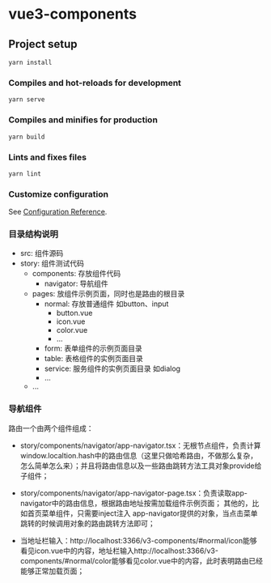 # vue3-components

## Project setup
```
yarn install
```

### Compiles and hot-reloads for development
```
yarn serve
```

### Compiles and minifies for production
```
yarn build
```

### Lints and fixes files
```
yarn lint
```

### Customize configuration
See [Configuration Reference](https://cli.vuejs.org/config/).

### 目录结构说明
- src: 组件源码
- story: 组件测试代码
    - components: 存放组件代码
        - navigator: 导航组件
    - pages: 放组件示例页面，同时也是路由的根目录
        - normal: 存放普通组件 如button、input
            - button.vue
            - icon.vue
            - color.vue
            - ...
        - form: 表单组件的示例页面目录
        - table: 表格组件的实例页面目录
        - service: 服务组件的实例页面目录 如dialog
        - ...
    - ...
### 导航组件
路由一个由两个组件组成：

- story/components/navigator/app-navigator.tsx：无根节点组件，负责计算window.localtion.hash中的路由信息（这里只做哈希路由，不做那么复杂，怎么简单怎么来）；并且将路由信息以及一些路由跳转方法工具对象provide给子组件；

- story/components/navigator/app-navigator-page.tsx：负责读取app-navigator中的路由信息，根据路由地址按需加载组件示例页面；
其他的，比如首页菜单组件，只需要inject注入 app-navigator提供的对象，当点击菜单跳转的时候调用对象的路由跳转方法即可；

- 当地址栏输入：http://localhost:3366/v3-components/#normal/icon能够看见icon.vue中的内容，地址栏输入http://localhost:3366/v3-components/#normal/color能够看见color.vue中的内容，此时表明路由已经能够正常加载页面；